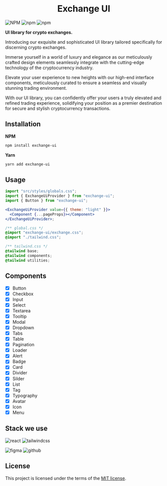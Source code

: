 <h1 align="center">Exchange UI</h1>

![NPM](https://img.shields.io/npm/l/exchange-ui)
![npm](https://img.shields.io/npm/v/exchange-ui)
![npm](https://img.shields.io/npm/dt/exchange-ui)

**UI library for crypto exchanges.**

Introducing our exquisite and sophisticated UI library tailored specifically for discerning crypto exchanges.

Immerse yourself in a world of luxury and elegance as our meticulously crafted design elements seamlessly integrate with the cutting-edge technology of the cryptocurrency industry.

Elevate your user experience to new heights with our high-end interface components, meticulously curated to ensure a seamless and visually stunning trading environment.

With our UI library, you can confidently offer your users a truly elevated and refined trading experience, solidifying your position as a premier destination for secure and stylish cryptocurrency transactions.

## Installation

**NPM**

```bash
npm install exchange-ui
```

**Yarn**

```bash
yarn add exchange-ui
```

## Usage

```jsx
import "src/styles/globals.css";
import { ExchangeUiProvider } from "exchange-ui";
import { Button } from "exchange-ui";

<ExchangeUiProvider value={{ theme: "light" }}>
  <Component {...pageProps}></Component>
</ExchangeUiProvider>;
```

```css
/** global.css */
@import "exchange-ui/exchange.css";
@import "./tailwind.css";

/** tailwind.css */
@tailwind base;
@tailwind components;
@tailwind utilities;
```

## Components

- [x] Button
- [x] Checkbox
- [x] Input
- [x] Select
- [x] Textarea
- [x] Tooltip
- [x] Modal
- [x] Dropdown
- [x] Tabs
- [x] Table
- [x] Pagination
- [x] Loader
- [x] Alert
- [x] Badge
- [x] Card
- [x] Divider
- [x] Silder
- [x] List
- [x] Tag
- [x] Typography
- [x] Avatar
- [x] Icon
- [x] Menu

## Stack we use

![react](https://img.shields.io/badge/React-20232A?style=for-the-badge&logo=react&logoColor=61DAFB)
![tailwindcss](https://img.shields.io/badge/Tailwind_CSS-38B2AC?style=for-the-badge&logo=tailwind-css&logoColor=white)

![figma](https://img.shields.io/badge/Figma-F24E1E?style=for-the-badge&logo=figma&logoColor=white)
![github](https://img.shields.io/badge/GitHub-100000?style=for-the-badge&logo=github&logoColor=white)

## License

This project is licensed under the terms of the
[MIT license](/LICENSE).
